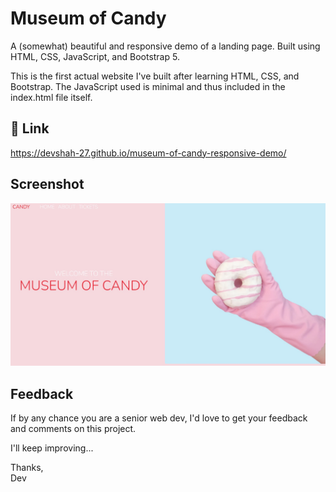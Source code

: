 
# Museum of Candy

A (somewhat) beautiful and responsive demo of a landing page. Built using HTML, CSS, JavaScript, and Bootstrap 5.

This is the first actual website I've built after learning HTML, CSS, and Bootstrap. The JavaScript used is minimal and thus included in the index.html file itself.


## 🔗 Link
https://devshah-27.github.io/museum-of-candy-responsive-demo/

## Screenshot

![App Screenshot](https://github.com/devShah-27/museum-of-candy-responsive-demo/blob/main/imgs/screenshot.jpeg?raw=true)


## Feedback

If by any chance you are a senior web dev, I'd love to get your feedback and comments on this project. 

I'll keep improving... 

Thanks,\
Dev

